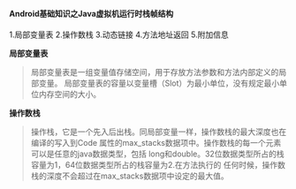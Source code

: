 #### Android基础知识之Java虚拟机运行时栈帧结构
1.局部变量表
2.操作数栈
3.动态链接
4.方法地址返回
5.附加信息

**局部变量表**
>局部变量表是一组变量值存储空间，用于存放方法参数和方法内部定义的局部变量。
>局部变量表的容量以变量槽（Slot）为最小单位，没有规定最小单位内存空间的大小。

**操作数栈**

> 操作栈，它是一个先入后出栈。同局部变量一样，操作数栈的最大深度也在编译的写入到Code
> 属性的max_stacks数据项中。操作数栈的每一个元素可以是任意的java数据类型，包括
> long和double。32位数据类型所占的栈容量为1，64位数据类型所占的栈容量为2.在方法执行的
> 任何时候，操作数栈的深度不会超过在max_stacks数据项中设定的最大值。

